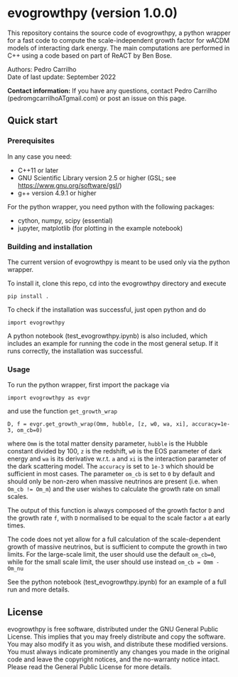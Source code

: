 # evogrowthpy (version 1.0.0)
This repository contains the source code of evogrowthpy, a python wrapper for a fast code to compute the scale-independent growth factor for wACDM models of interacting dark energy. The main computations are performed in C++ using a code based on part of ReACT by Ben Bose.

Authors:   Pedro Carrilho<br/>
Date of last update:    September 2022<br/>

<b>Contact information:</b> If you have any questions, contact Pedro Carrilho (pedromgcarrilhoATgmail.com) or post an issue on this page.

## Quick start
### Prerequisites
In any case you need:
 * C++11 or later
 * GNU Scientific Library version 2.5 or higher (GSL; see https://www.gnu.org/software/gsl/)
 * g++ version 4.9.1 or higher

For the python wrapper, you need python with the following packages:
 * cython, numpy, scipy (essential)
 * jupyter, matplotlib (for plotting in the example notebook)

### Building and installation
The current version of evogrowthpy is meant to be used only via the python wrapper.

To install it, clone this repo, cd into the evogrowthpy directory and execute

```
pip install .
```

To check if the installation was successful, just open python and do

```
import evogrowthpy
```

A python notebook (test_evogrowthpy.ipynb) is also included, which includes an example for running the code in the most general setup. If it runs correctly, the installation was successful.

### Usage

To run the python wrapper, first import the package via
```
import evogrowthpy as evgr
```
and use the function `get_growth_wrap`
```
D, f = evgr.get_growth_wrap(Omm, hubble, [z, w0, wa, xi], accuracy=1e-3, om_cb=0)
```
where `Omm` is the total matter density parameter, `hubble` is the Hubble constant divided by 100, `z` is the redshift, `w0` is the EOS parameter of dark energy and `wa` is its derivative w.r.t. `a` and `xi` is the interaction parameter of the dark scattering model. The `accuracy` is set to `1e-3` which should be sufficient in most cases. The parameter `om_cb` is set to `0` by default and should only be non-zero when massive neutrinos are present (i.e. when `Om_cb != Om_m`) and the user wishes to calculate the growth rate on small scales.

The output of this function is always composed of the growth factor `D` and the growth rate `f`, with `D` normalised to be equal to the scale factor `a` at early times.

The code does not yet allow for a full calculation of the scale-dependent growth of massive neutrinos, but is sufficient to compute the growth in two limits. For the large-scale limit, the user should use the default `om_cb=0`, while for the small scale limit, the user should use instead `om_cb = Omm - Om_nu`

See the python notebook (test_evogrowthpy.ipynb) for an example of a full run and more details.

## License
evogrowthpy is free software, distributed under the GNU General Public License. This implies that you may freely distribute and copy the software. You may also modify it as you wish, and distribute these modified versions. You must always indicate prominently any changes you made in the original code and leave the copyright notices, and the no-warranty notice intact. Please read the General Public License for more details.
